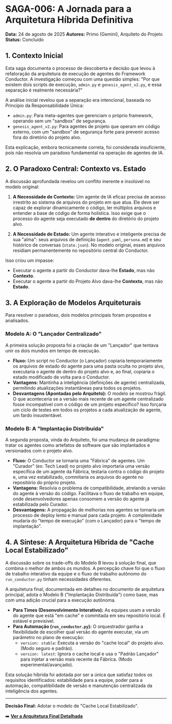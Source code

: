 # SAGA-006: A Jornada para a Arquitetura Híbrida Definitiva

**Data:** 24 de agosto de 2025
**Autores:** Primo (Gemini), Arquiteto do Projeto
**Status:** Concluído

## 1. Contexto Inicial

Esta saga documenta o processo de descoberta e decisão que levou à refatoração da arquitetura de execução de agentes do Framework Conductor. A investigação começou com uma questão simples: "Por que existem dois scripts de execução, `admin.py` e `genesis_agent_v2.py`, e essa separação é realmente necessária?"

A análise inicial revelou que a separação era intencional, baseada no Princípio da Responsabilidade Única:
-   `admin.py`: Para meta-agentes que gerenciam o próprio framework, operando sem um "sandbox" de segurança.
-   `genesis_agent_v2.py`: Para agentes de projeto que operam em código externo, com um "sandbox" de segurança forte para prevenir acesso fora do diretório do projeto alvo.

Esta explicação, embora tecnicamente correta, foi considerada insuficiente, pois não resolvia um paradoxo fundamental na operação de agentes de IA.

## 2. O Paradoxo Central: Contexto vs. Estado

A discussão aprofundada revelou um conflito inerente e insolúvel no modelo original:

1.  **A Necessidade de Contexto:** Um agente de IA eficaz precisa de acesso irrestrito ao sistema de arquivos do projeto em que atua. Ele deve ser capaz de explorar dinamicamente o código, ler múltiplos arquivos e entender a base de código de forma holística. Isso exige que o processo do agente seja executado **de dentro** do diretório do projeto alvo.

2.  **A Necessidade de Estado:** Um agente interativo e inteligente precisa de sua "alma": seus arquivos de definição (`agent.yaml`, `persona.md`) e seu histórico de conversas (`state.json`). No modelo original, esses arquivos residiam permanentemente no repositório central do Conductor.

Isso criou um impasse:
-   Executar o agente a partir do Conductor dava-lhe **Estado**, mas não **Contexto**.
-   Executar o agente a partir do Projeto Alvo dava-lhe **Contexto**, mas não **Estado**.

## 3. A Exploração de Modelos Arquiteturais

Para resolver o paradoxo, dois modelos principais foram propostos e analisados.

### Modelo A: O "Lançador Centralizado"

A primeira solução proposta foi a criação de um "Lançador" que tentava unir os dois mundos em tempo de execução.

-   **Fluxo:** Um script no Conductor (o Lançador) copiaria temporariamente os arquivos de estado do agente para uma pasta oculta no projeto alvo, executaria o agente de dentro do projeto alvo e, ao final, copiaria o estado modificado de volta para o Conductor.
-   **Vantagens:** Mantinha a inteligência (definições de agente) centralizada, permitindo atualizações instantâneas para todos os projetos.
-   **Desvantagens (Apontadas pelo Arquiteto):** O modelo se mostrou frágil. O que aconteceria se a versão mais recente de um agente centralizado fosse incompatível com o código de um projeto específico? Isso forçaria um ciclo de testes em todos os projetos a cada atualização de agente, um fardo insustentável.

### Modelo B: A "Implantação Distribuída"

A segunda proposta, vinda do Arquiteto, foi uma mudança de paradigma: tratar os agentes como artefatos de software que são implantados e versionados com o projeto alvo.

-   **Fluxo:** O Conductor se tornaria uma "Fábrica" de agentes. Um "Curador" (ex: Tech Lead) no projeto alvo importaria uma versão específica de um agente da Fábrica, testaria contra o código do projeto e, uma vez estabilizado, commitaria os arquivos do agente no repositório do próprio projeto.
-   **Vantagens:** Resolvia o problema de compatibilidade, atrelando a versão do agente à versão do código. Facilitava o fluxo de trabalho em equipe, onde desenvolvedores apenas consomem a versão do agente já estabilizada pelo Curador.
-   **Desvantagens:** A propagação de melhorias nos agentes se tornaria um processo de deploy lento e manual para cada projeto. A complexidade mudaria do "tempo de execução" (com o Lançador) para o "tempo de implantação".

## 4. A Síntese: A Arquitetura Híbrida de "Cache Local Estabilizado"

A discussão sobre os trade-offs do Modelo B levou à solução final, que combina o melhor de ambos os mundos. A percepção chave foi que o fluxo de trabalho interativo da equipe e o fluxo de trabalho autônomo do `run_conductor.py` tinham necessidades diferentes.

A arquitetura final, documentada em detalhes no documento de arquitetura principal, adota o Modelo B ("Implantação Distribuída") como base, mas com uma adição crucial para a execução autônoma.

-   **Para Times (Desenvolvimento Interativo):** As equipes usam a versão do agente que está "em cache" e commitada em seu repositório local. É estável e previsível.
-   **Para Automação (`run_conductor.py`):** O orquestrador ganha a flexibilidade de escolher qual versão do agente executar, via um parâmetro no plano de execução:
    -   `version: stable`: Executa a versão do "cache local" do projeto alvo. (Modo seguro e padrão).
    -   `version: latest`: Ignora o cache local e usa o "Padrão Lançador" para injetar a versão mais recente da Fábrica. (Modo experimental/avançado).

Esta solução híbrida foi adotada por ser a única que satisfaz todos os requisitos identificados: estabilidade para a equipe, poder para a automação, compatibilidade de versão e manutenção centralizada da inteligência dos agentes.

---
**Decisão Final:** Adotar o modelo de "Cache Local Estabilizado".

➡️ **[Ver a Arquitetura Final Detalhada](../../architecture/HYBRID_AGENT_ARCHITECTURE.md)**
